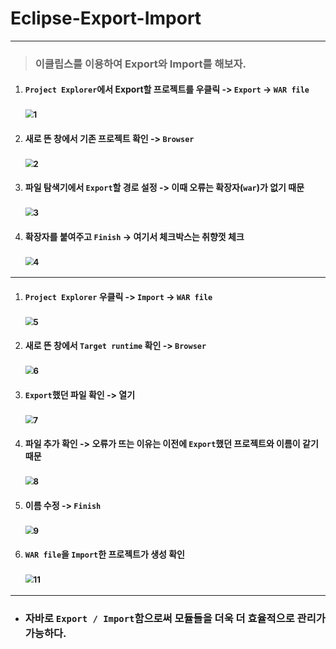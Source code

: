 # Eclipse-Export-Import

***

> ### 이클립스를 이용하여 Export와 Import를 해보자.

1. ####  `Project Explorer`에서 Export할 프로젝트를 우클릭 -> `Export` -> `WAR file`

     ### <img src="md-images/export1.JPG" alt="1" style="zoom:80%;" />




2. ####  새로 뜬 창에서 기존 프로젝트 확인 -> `Browser`

     ### <img src="md-images/export2.JPG" alt="2" style="zoom:80%;" />




3. ####  파일 탐색기에서 `Export`할 경로 설정 -> 이때 오류는 확장자(`war`)가 없기 때문

     ### <img src="md-images/export3.JPG" alt="3" style="zoom:80%;" />




4. ####  확장자를 붙여주고 `Finish` -> 여기서 체크박스는 취향껏 체크

     ### <img src="md-images/export4.JPG" alt="4" style="zoom:80%;" />



***

1. ####  `Project Explorer` 우클릭 -> `Import` -> `WAR file`

     ### <img src="md-images/import1.JPG" alt="5" style="zoom:80%;" />




2. ####  새로 뜬 창에서 `Target runtime` 확인 -> `Browser`

     ### <img src="md-images/import2.JPG" alt="6" style="zoom:80%;" />




3. ####  `Export`했던 파일 확인 -> 열기

     ### <img src="md-images/import3.JPG" alt="7" style="zoom:80%;" />




4. ####  파일 추가 확인 -> 오류가 뜨는 이유는 이전에 `Export`했던 프로젝트와 이름이 같기 때문

     ### <img src="md-images/import4.JPG" alt="8" style="zoom:80%;" />




5. ####  이름 수정 -> `Finish`

      ### <img src="md-images/import5.JPG" alt="9" style="zoom:80%;" />




6. ####  `WAR file`을 `Import`한 프로젝트가 생성 확인

      ### <img src="md-images/import6.JPG" alt="11" style="zoom:80%;" /> 




***



* ### 자바로 `Export / Import`함으로써 모듈들을 더욱 더 효율적으로 관리가 가능하다.
